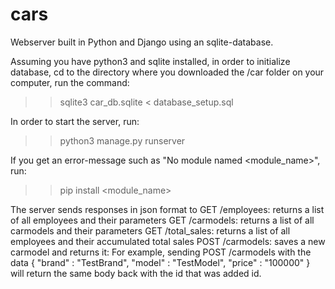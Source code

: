# cars
Webserver built in Python and Django using an sqlite-database. 

Assuming you have python3 and sqlite installed, in order to initialize database, cd to the directory where you downloaded the /car folder on your computer, run the command:
>> sqlite3 car_db.sqlite < database_setup.sql

In order to start the server, run:
>> python3 manage.py runserver

If you get an error-message such as "No module named <module_name>", run:
>> pip install <module_name>

The server sends responses in json format to
GET /employees: returns a list of all employees and their parameters
GET /carmodels: returns a list of all carmodels and their parameters
GET /total_sales: returns a list of all employees and their accumulated total sales
POST /carmodels: saves a new carmodel and returns it:
For example, sending POST /carmodels with the data
{
	"brand" : "TestBrand",
	"model" : "TestModel",
	"price" : "100000"
}
will return the same body back with the id that was added id. 

